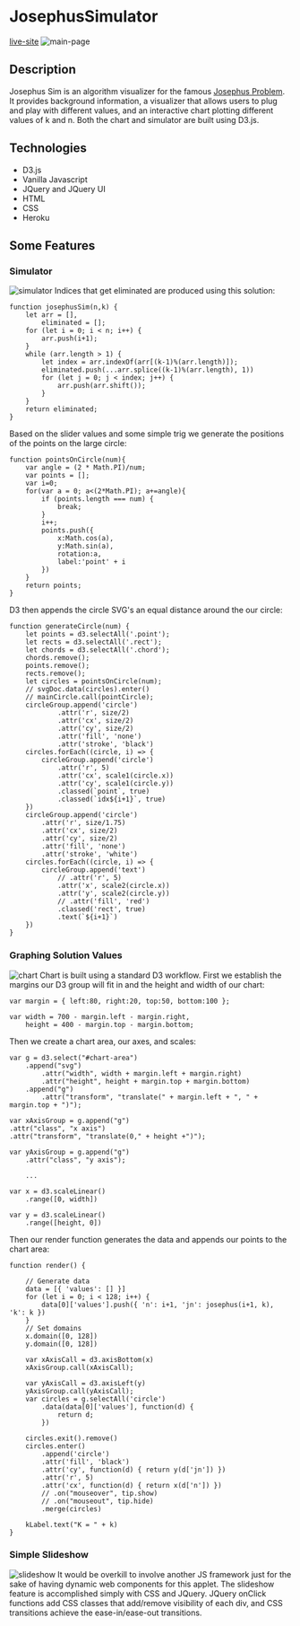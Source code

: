 # JosephusSimulator
[live-site](https://josephus-sim.herokuapp.com/)
![main-page](josephus-main.png)

## Description

Josephus Sim is an algorithm visualizer for the famous [Josephus Problem](https://en.wikipedia.org/wiki/Josephus_problem). It provides background information, a visualizer that allows users to plug and play with different values, and an interactive chart plotting different values of k and n. Both the chart and simulator are built using D3.js.

## Technologies
* D3.js
* Vanilla Javascript
* JQuery and JQuery UI
* HTML
* CSS
* Heroku

## Some Features

### Simulator
![simulator](simulator.gif)
Indices that get eliminated are produced using this solution:
```
function josephusSim(n,k) {
	let arr = [],
		eliminated = [];
	for (let i = 0; i < n; i++) {
		arr.push(i+1);
	}
	while (arr.length > 1) {
		let index = arr.indexOf(arr[(k-1)%(arr.length)]);
		eliminated.push(...arr.splice((k-1)%(arr.length), 1))
		for (let j = 0; j < index; j++) {
			arr.push(arr.shift());
		}
	}
	return eliminated;
}
```
Based on the slider values and some simple trig we generate the positions of the points on the large circle:
```
function pointsOnCircle(num){
    var angle = (2 * Math.PI)/num;
    var points = [];
    var i=0;
    for(var a = 0; a<(2*Math.PI); a+=angle){
        if (points.length === num) {
            break;
        }
        i++;
        points.push({
            x:Math.cos(a),
            y:Math.sin(a),
            rotation:a,
            label:'point' + i
        })
    }
    return points;
}
```
D3 then appends the circle SVG's an equal distance around the our circle:
```
function generateCircle(num) {
    let points = d3.selectAll('.point');
    let rects = d3.selectAll('.rect');
    let chords = d3.selectAll('.chord');
    chords.remove();
    points.remove();
    rects.remove();
    let circles = pointsOnCircle(num);
    // svgDoc.data(circles).enter()
    // mainCircle.call(pointCircle);
    circleGroup.append('circle')
            .attr('r', size/2)
            .attr('cx', size/2)
            .attr('cy', size/2)
            .attr('fill', 'none')
            .attr('stroke', 'black')
    circles.forEach((circle, i) => {
        circleGroup.append('circle')
            .attr('r', 5)
            .attr('cx', scale1(circle.x))
            .attr('cy', scale1(circle.y))
            .classed(`point`, true)
            .classed(`idx${i+1}`, true)
    })
    circleGroup.append('circle')
        .attr('r', size/1.75)
        .attr('cx', size/2)
        .attr('cy', size/2)
        .attr('fill', 'none')
        .attr('stroke', 'white')
    circles.forEach((circle, i) => {
        circleGroup.append('text')
            // .attr('r', 5)
            .attr('x', scale2(circle.x))
            .attr('y', scale2(circle.y))
            // .attr('fill', 'red')
            .classed('rect', true)
            .text(`${i+1}`)
    })
}
```
### Graphing Solution Values
![chart](chart.gif)
Chart is built using a standard D3 workflow. First we establish the margins our D3 group will fit in and the height and width of our chart:
```
var margin = { left:80, right:20, top:50, bottom:100 };

var width = 700 - margin.left - margin.right,
	height = 400 - margin.top - margin.bottom;
```
Then we create a chart area, our axes, and scales: 
```
var g = d3.select("#chart-area")
    .append("svg")
        .attr("width", width + margin.left + margin.right)
        .attr("height", height + margin.top + margin.bottom)
    .append("g")
		.attr("transform", "translate(" + margin.left + ", " + margin.top + ")");

var xAxisGroup = g.append("g")
.attr("class", "x axis")
.attr("transform", "translate(0," + height +")");

var yAxisGroup = g.append("g")
	.attr("class", "y axis");
	
	...
	
var x = d3.scaleLinear()
	.range([0, width])

var y = d3.scaleLinear()
	.range([height, 0])
```
Then our render function generates the data and appends our points to the chart area:
```
function render() {
	
	// Generate data
	data = [{ 'values': [] }]
	for (let i = 0; i < 128; i++) {
		data[0]['values'].push({ 'n': i+1, 'jn': josephus(i+1, k), 'k': k })
	}
	// Set domains
	x.domain([0, 128])
	y.domain([0, 128])

	var xAxisCall = d3.axisBottom(x)
	xAxisGroup.call(xAxisCall);
	
	var yAxisCall = d3.axisLeft(y)
	yAxisGroup.call(yAxisCall);
	var circles = g.selectAll('circle')
		.data(data[0]['values'], function(d) {
			return d;
		})

	circles.exit().remove()
	circles.enter()
		.append('circle')
		.attr('fill', 'black')
		.attr('cy', function(d) { return y(d['jn']) })
		.attr('r', 5)
		.attr('cx', function(d) { return x(d['n']) })
		// .on("mouseover", tip.show)
		// .on("mouseout", tip.hide)
		.merge(circles)

	kLabel.text("K = " + k)
}
```
### Simple Slideshow
![slideshow](slideshow.png)
It would be overkill to involve another JS framework just for the sake of having dynamic web components for this applet. The slideshow feature is accomplished simply with CSS and JQuery. JQuery onClick functions add CSS classes that add/remove visibility of each div, and CSS transitions achieve the ease-in/ease-out transitions.

